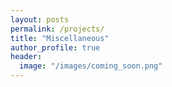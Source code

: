 ```yaml
---
layout: posts
permalink: /projects/
title: "Miscellaneous"
author_profile: true
header:
  image: "/images/coming_soon.png"
---
```

